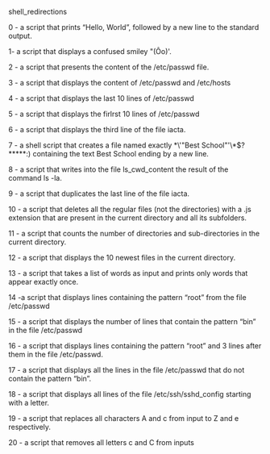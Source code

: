 shell_redirections


0 - a script that prints “Hello, World”, followed by a new line to the standard output.



1- a script that displays a confused smiley "(Ôo)'.



2 - a script that presents the content of the /etc/passwd file.



3 - a script that displays the content of /etc/passwd and /etc/hosts



4 - a script that displays the last 10 lines of /etc/passwd



5 - a script that displays the firlrst 10 lines of /etc/passwd



6 - a  script that displays the third line of the file iacta.



7 - a shell script that creates a file named exactly \*\\'"Best School"\'\\*$\?\*\*\*\*\*:) containing the text Best School ending by a new line.



8 - a script that writes into the file ls_cwd_content the result of the command ls -la. 



9 - a script that duplicates the last line of the file iacta.



10 - a script that deletes all the regular files (not the directories) with a .js extension that are present in the current directory and all its subfolders.



11 - a script that counts the number of directories and sub-directories in the current directory.



12 - a script that displays the 10 newest files in the current directory.



13 - a script that takes a list of words as input and prints only words that appear exactly once.



14 -a script that displays lines containing the pattern “root” from the file /etc/passwd



15 - a script that displays  the number of lines that contain the pattern “bin” in the file /etc/passwd



16 - a script that displays lines containing the pattern “root” and 3 lines after them in the file /etc/passwd.



17 - a script that displays all the lines in the file /etc/passwd that do not contain the pattern “bin”.



18 - a script that displays all lines of the file /etc/ssh/sshd_config starting with a letter.



19 - a script that replaces all characters A and c from input to Z and e respectively.



20 - a script that removes all letters c and C from inputs


